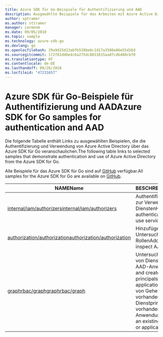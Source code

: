 ```yaml
---
title: Azure SDK für Go-Beispiele für Authentifizierung und AAD
description: Ausgewählte Beispiele für das Arbeiten mit Azure Active Directory (AAD) und Authentifizierung aus dem Azure SDK für Go
author: sptramer
ms.author: sttramer
manager: carmonm
ms.date: 09/05/2018
ms.topic: sample
ms.technology: azure-sdk-go
ms.devlang: go
ms.openlocfilehash: 29a9d25d13abfb538be6c1d17a3508e86e55d16d
ms.sourcegitcommit: 172f81dd6e4c6a275dc8031815aa87cdb488cbf0
ms.translationtype: HT
ms.contentlocale: de-DE
ms.lasthandoff: 09/26/2018
ms.locfileid: "47231657"
---
```

# <a name="azure-sdk-for-go-samples-for-authentication-and-aad"></a><span data-ttu-id="407e7-103">Azure SDK für Go-Beispiele für Authentifizierung und AAD</span><span class="sxs-lookup"><span data-stu-id="407e7-103">Azure SDK for Go samples for authentication and AAD</span></span>

<span data-ttu-id="407e7-104">Die folgende Tabelle enthält Links zu ausgewählten Beispielen, die die Authentifizierung und Verwendung von Azure Active Directory über das Azure SDK für Go veranschaulichen.</span><span class="sxs-lookup"><span data-stu-id="407e7-104">The following table links to selected samples that demonstrate authentication and use of Azure Active Directory from the Azure SDK for Go.</span></span>

<span data-ttu-id="407e7-105">Alle Beispiele für das Azure SDK für Go sind auf [GitHub](https://github.com/Azure-Samples/azure-sdk-for-go-samples) verfügbar.</span><span class="sxs-lookup"><span data-stu-id="407e7-105">All samples for the Azure SDK for Go are available on [GitHub](https://github.com/Azure-Samples/azure-sdk-for-go-samples).</span></span>

| <span data-ttu-id="407e7-106">NAME</span><span class="sxs-lookup"><span data-stu-id="407e7-106">Name</span></span> | <span data-ttu-id="407e7-107">BESCHREIBUNG</span><span class="sxs-lookup"><span data-stu-id="407e7-107">Description</span></span> |
|------|-------------|
| [<span data-ttu-id="407e7-108">internal/iam/authorizers</span><span class="sxs-lookup"><span data-stu-id="407e7-108">internal/iam/authorizers</span></span>](https://github.com/Azure-Samples/azure-sdk-for-go-samples/blob/master/internal/iam/authorizers.go) | <span data-ttu-id="407e7-109">Authentifizieren bei Azure zur Verwendung von Diensten</span><span class="sxs-lookup"><span data-stu-id="407e7-109">How to authenticate with Azure to use services.</span></span> |
| [<span data-ttu-id="407e7-110">authorization/authorization</span><span class="sxs-lookup"><span data-stu-id="407e7-110">authorization/authorization</span></span>](https://github.com/Azure-Samples/azure-sdk-for-go-samples/blob/master/authorization/authorization.go) | <span data-ttu-id="407e7-111">Hinzufügen, Entfernen und Untersuchen von AAD-Rollen</span><span class="sxs-lookup"><span data-stu-id="407e7-111">Add, remove, and inspect AAD roles.</span></span> |
| [<span data-ttu-id="407e7-112">graphrbac/graph</span><span class="sxs-lookup"><span data-stu-id="407e7-112">graphrbac/graph</span></span>](https://github.com/Azure-Samples/azure-sdk-for-go-samples/blob/master/graphrbac/graph.go) | <span data-ttu-id="407e7-113">Untersuchen und Erstellen von Dienstprinzipalen und AAD-Anwendungen</span><span class="sxs-lookup"><span data-stu-id="407e7-113">Inspect and create service principals and AAD applications.</span></span> <span data-ttu-id="407e7-114">Hinzufügen von Geheimnissen zu einem vorhandenen Dienstprinzipal oder einer vorhandenen Anwendung</span><span class="sxs-lookup"><span data-stu-id="407e7-114">Add secrets to an existing service principal or application.</span></span> |
